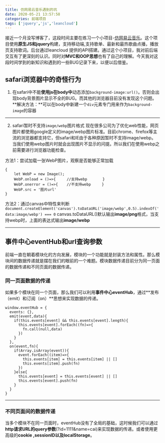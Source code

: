 ```yaml
---
title: 仿网易云音乐遇到的坑
date: 2020-05-21 13:57:58
categories: 前端项目
tags: ['jquery','js','leancloud']
---
```


接近一个月没写博客了，这段时间主要在练习一个小项目-[仿网易云音乐](http://caijd.top/163music/src/index.html)。这个项目使用**原生JS和jquery**构建，支持移动端,支持歌单、最新和最热歌曲点播，播放页支持歌词。后台通过leancloud 提供的API搭建。通过这个小项目，我对前后端交互有了更深刻的认识。同时对**MVC和OOP思想**也有了自己的理解。今天我对这段时间学到的新知识和遇到的一些BUG记录下来，以便以后借鉴。

## safari浏览器中的奇怪行为
1. 在safari中不能**使用js在body中**动态添加`background-image:url()`。否则会出现body背景图片显示不全的BUG。而其他的浏览器目前没有发现这个问题。
**解决方法：**可以在body中新建一个`div`元素专门用来作为`background-image`的容器

---

2. safari暂时不支持`image/webp`图片格式
现在很多公司为了优化web性能，网页图片都使用google定义的image/webp图片标准。目前chrome、firefox等主流的浏览器都支持它，但safari和IE由于各种原因暂时不支持image/webp。当我们使用webp图片时就会出现图片不显示的问提。所以我们在使用webp之前需要进行浏览器功能检查。

方法1：尝试加载一张WebP图片，观察是否能够正常加载 
```
{
    let WebP = new Image();
    WebP.onload = ()=>{     //支持webp       }    
    WebP.onerror = ()=>{    //不支持webp     }
    WebP.src = '图片url'
}
```
方法2：通过canvas中特性来判断
`document.createElement('canvas').toDataURL('image/webp',0.5).indexOf('data:image/webp') === 0`
canvas.toDataURL()默认输出**image/png**格式，当支持webp时，上面的表达式输出**image/webp**

---

## 事件中心eventHub和url查询参数
前端一直在朝着模块化的方向发展，模块的一个功能就是封装方法和属性。那么模块间的数据传递就是摆在我们的眼前的一个难题。模块数据传递目前分为同一页面的数据传递和不同页面的数据传递。
### 同一页面数据的传递
如果多个模块在同一个页面，那么我们可以利用**事件中心eventHub**，通过**发布（emit）和订阅（on）**思想来实现数据的传递。
```
window.eventHub = {
  events: {},
  emit(event,data){
    if(this.events[event] && this.events[event].length){
      this.events[event].forEach((fn)=>{
        fn.call(null,data) 
      })
    }
  },
  on(event,fn){
    if(Array.isArray(event)){
      event.forEach((item)=>{
        this.events[item] = this.events[item] || []
        this.events[item].push(fn)
      })
    }else{
      this.events[event] = this.events[event] || []
      this.events[event].push(fn)
    }
  }
}
```

---

### 不同页面间的数据传递
当多个模块不在同一页面时，eventHub没有了全局的基础，这时候我们可以通过**http请求URL的query参数**(?id=1111&name=cai)来实现数据的传递。或者使用更高级的**cookie ,sessionID以及localStorage**。
